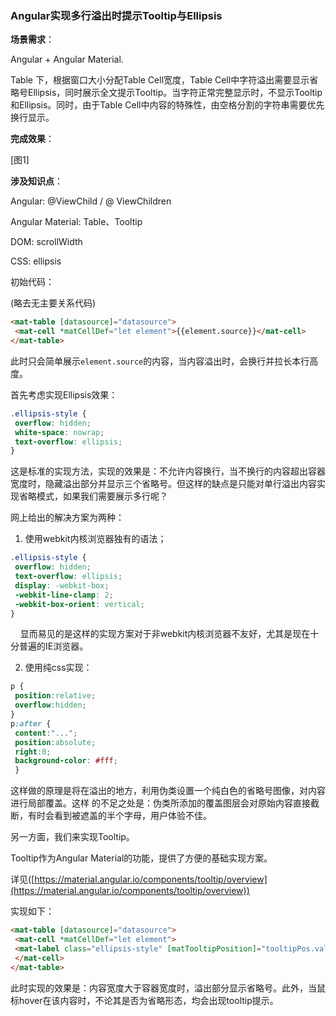 ### Angular实现多行溢出时提示Tooltip与Ellipsis

**场景需求**：

Angular + Angular Material.

Table 下，根据窗口大小分配Table Cell宽度，Table Cell中字符溢出需要显示省略号Ellipsis，同时展示全文提示Tooltip。当字符正常完整显示时，不显示Tooltip和Ellipsis。同时，由于Table Cell中内容的特殊性，由空格分割的字符串需要优先换行显示。

**完成效果**：

[图1]

**涉及知识点**：

Angular: @ViewChild / @ ViewChildren

Angular Material: Table、Tooltip

DOM: scrollWidth

CSS: ellipsis

初始代码：

(略去无主要关系代码)

```html
<mat-table [datasource]="datasource">
 <mat-cell *matCellDef="let element">{{element.source}}</mat-cell>
</mat-table>
```

此时只会简单展示`element.source`的内容，当内容溢出时，会换行并拉长本行高度。

首先考虑实现Ellipsis效果：

```css
.ellipsis-style {
 overflow: hidden;
 white-space: nowrap;
 text-overflow: ellipsis;
}
```

这是标准的实现方法，实现的效果是：不允许内容换行，当不换行的内容超出容器宽度时，隐藏溢出部分并显示三个省略号。但这样的缺点是只能对单行溢出内容实现省略模式，如果我们需要展示多行呢？

网上给出的解决方案为两种：

1.  使用webkit内核浏览器独有的语法；
    

```css
.ellipsis-style {
 overflow: hidden;
 text-overflow: ellipsis;
 display: -webkit-box;
 -webkit-line-clamp: 2;
 -webkit-box-orient: vertical;
}
```

    显而易见的是这样的实现方案对于非webkit内核浏览器不友好，尤其是现在十分普遍的IE浏览器。

2.  使用纯css实现：
    

```css
p {
 position:relative;
 overflow:hidden;
}
p:after {
 content:"...";
 position:absolute;
 right:0;
 background-color: #fff;
 }
```

这样做的原理是将在溢出的地方，利用伪类设置一个纯白色的省略号图像，对内容进行局部覆盖。这样 的不足之处是：伪类所添加的覆盖图层会对原始内容直接截断，有时会看到被遮盖的半个字母，用户体验不佳。

另一方面，我们来实现Tooltip。

Tooltip作为Angular Material的功能，提供了方便的基础实现方案。

详见([https://material.angular.io/components/tooltip/overview](https://material.angular.io/components/tooltip/overview))

实现如下：

```html
<mat-table [datasource]="datasource">
 <mat-cell *matCellDef="let element">
 <mat-label class="ellipsis-style" [matTooltipPosition]="tooltipPos.value" matTooltip={{element.source}}>{{element.source}}</mat-label>
 </mat-cell>
</mat-table>
```

此时实现的效果是：内容宽度大于容器宽度时，溢出部分显示省略号。此外，当鼠标hover在该内容时，不论其是否为省略形态，均会出现tooltip提示。
